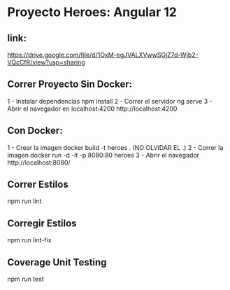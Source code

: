 
# Proyecto Heroes: Angular 12

## link:

https://drive.google.com/file/d/1OxM-egJVALXVwwSGjZ7d-Wjb2-VQcCfR/view?usp=sharing

## Correr Proyecto Sin Docker:

1 - Instalar dependencias
npm install
2 - Correr el servidor
ng serve
3 - Abrir el navegador en localhost:4200
http://localhost:4200

## Con Docker:

1 - Crear la imagen
docker build -t heroes . (NO OLVIDAR EL .)
2 - Correr la imagen
docker run -d -it -p 8080:80 heroes
3 - Abrir el navegador
http://localhost:8080/
## Correr Estilos

npm run lint

## Corregir Estilos

npm run lint-fix

## Coverage Unit Testing

npm run test


